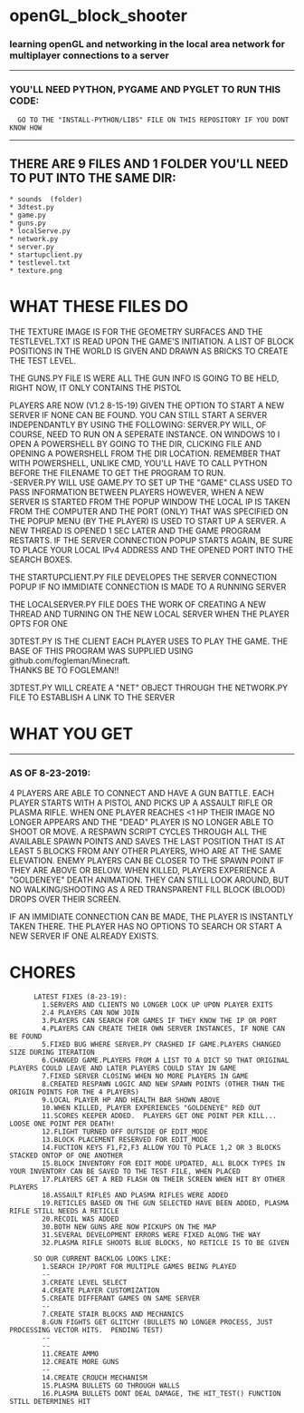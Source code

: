 # openGL_block_shooter
### learning openGL and networking in the local area network for multiplayer connections to a server

---

### YOU'LL NEED PYTHON, PYGAME AND PYGLET TO RUN THIS CODE:
      GO TO THE "INSTALL-PYTHON/LIBS" FILE ON THIS REPOSITORY IF YOU DONT KNOW HOW

---

## THERE ARE 9 FILES AND 1 FOLDER YOU'LL NEED TO PUT INTO THE SAME DIR:

```
* sounds  (folder)
* 3dtest.py
* game.py
* guns.py
* localServe.py
* network.py
* server.py
* startupclient.py
* testlevel.txt
* texture.png
```

# WHAT THESE FILES DO

THE TEXTURE IMAGE IS FOR THE GEOMETRY SURFACES AND THE TESTLEVEL.TXT IS READ UPON THE GAME'S INITIATION.  A LIST OF BLOCK POSITIONS 
IN THE WORLD IS GIVEN AND DRAWN AS BRICKS TO CREATE THE TEST LEVEL.  

THE GUNS.PY FILE IS WERE ALL THE GUN INFO IS GOING TO BE HELD, RIGHT NOW, IT ONLY CONTAINS THE PISTOL

PLAYERS ARE NOW (V1.2 8-15-19) GIVEN THE OPTION TO START A NEW SERVER IF NONE CAN BE FOUND.  YOU CAN STILL START A SERVER INDEPENDANTLY
BY USING THE FOLLOWING:
        SERVER.PY WILL, OF COURSE, NEED TO RUN ON A SEPERATE INSTANCE.  ON WINDOWS 10 I OPEN A POWERSHELL BY GOING TO THE DIR, CLICKING FILE AND
        OPENING A POWERSHELL FROM THE DIR LOCATION.  REMEMBER THAT WITH POWERSHELL, UNLIKE CMD, YOU'LL HAVE TO CALL PYTHON BEFORE THE FILENAME TO
        GET THE PROGRAM TO RUN.  
          -SERVER.PY WILL USE GAME.PY TO SET UP THE "GAME" CLASS USED TO PASS INFORMATION BETWEEN PLAYERS
HOWEVER, WHEN A NEW SERVER IS STARTED FROM THE POPUP WINDOW THE LOCAL IP IS TAKEN FROM THE COMPUTER AND THE PORT (ONLY) THAT WAS
SPECIFIED ON THE POPUP MENU (BY THE PLAYER) IS USED TO START UP A SERVER.  A NEW THREAD IS OPENED 1 SEC LATER AND THE GAME PROGRAM
RESTARTS.  IF THE SERVER CONNECTION POPUP STARTS AGAIN, BE SURE TO PLACE YOUR LOCAL IPv4 ADDRESS AND THE OPENED PORT INTO THE
SEARCH BOXES.

THE STARTUPCLIENT.PY FILE DEVELOPES THE SERVER CONNECTION POPUP IF NO IMMIDIATE CONNECTION IS MADE TO A RUNNING SERVER

THE LOCALSERVER.PY FILE DOES THE WORK OF CREATING A NEW THREAD AND TURNING ON THE NEW LOCAL SERVER WHEN THE PLAYER OPTS FOR ONE


3DTEST.PY IS THE CLIENT EACH PLAYER USES TO PLAY THE GAME.  THE BASE OF THIS PROGRAM WAS SUPPLIED USING github.com/fogleman/Minecraft.  
THANKS BE TO FOGLEMAN!!

3DTEST.PY WILL CREATE A "NET" OBJECT THROUGH THE NETWORK.PY FILE TO ESTABLISH A LINK TO THE SERVER

# WHAT YOU GET

---

### AS OF 8-23-2019:
  4 PLAYERS ARE ABLE TO CONNECT AND HAVE A GUN BATTLE. EACH PLAYER STARTS WITH A PISTOL AND PICKS UP A ASSAULT RIFLE OR PLASMA RIFLE. 
  WHEN ONE PLAYER REACHES <1 HP THEIR IMAGE NO LONGER APPEARS AND THE "DEAD" PLAYER IS NO LONGER ABLE TO SHOOT OR MOVE.  A 
  RESPAWN SCRIPT CYCLES THROUGH ALL THE AVAILABLE SPAWN POINTS AND SAVES THE LAST POSITION THAT IS AT LEAST 5 BLOCKS FROM ANY
  OTHER PLAYERS, WHO ARE AT THE SAME ELEVATION. ENEMY PLAYERS CAN BE CLOSER TO THE SPAWN POINT IF THEY ARE ABOVE OR BELOW.  WHEN
  KILLED, PLAYERS EXPERIENCE A "GOLDENEYE" DEATH ANIMATION.  THEY CAN STILL LOOK AROUND, BUT NO WALKING/SHOOTING AS A RED TRANSPARENT
  FILL BLOCK (BLOOD) DROPS OVER THEIR SCREEN.
  
  IF AN IMMIDIATE CONNECTION CAN BE MADE, THE PLAYER IS INSTANTLY TAKEN THERE. THE PLAYER HAS NO OPTIONS TO SEARCH OR START
  A NEW SERVER IF ONE ALREADY EXISTS.
  
  # CHORES
  
          LATEST FIXES (8-23-19): 
            1.SERVERS AND CLIENTS NO LONGER LOCK UP UPON PLAYER EXITS
            2.4 PLAYERS CAN NOW JOIN
            3.PLAYERS CAN SEARCH FOR GAMES IF THEY KNOW THE IP OR PORT
            4.PLAYERS CAN CREATE THEIR OWN SERVER INSTANCES, IF NONE CAN BE FOUND
            5.FIXED BUG WHERE SERVER.PY CRASHED IF GAME.PLAYERS CHANGED SIZE DURING ITERATION
            6.CHANGED GAME.PLAYERS FROM A LIST TO A DICT SO THAT ORIGINAL PLAYERS COULD LEAVE AND LATER PLAYERS COULD STAY IN GAME
            7.FIXED SERVER CLOSING WHEN NO MORE PLAYERS IN GAME
            8.CREATED RESPAWN LOGIC AND NEW SPAWN POINTS (OTHER THAN THE ORIGIN POINTS FOR THE 4 PLAYERS)
            9.LOCAL PLAYER HP AND HEALTH BAR SHOWN ABOVE
            10.WHEN KILLED, PLAYER EXPERIENCES "GOLDENEYE" RED OUT
            11.SCORES KEEPER ADDED.  PLAYERS GET ONE POINT PER KILL... LOOSE ONE POINT PER DEATH!
            12.FLIGHT TURNED OFF OUTSIDE OF EDIT_MODE
            13.BLOCK PLACEMENT RESERVED FOR EDIT_MODE
            14.FUCTION KEYS F1,F2,F3 ALLOW YOU TO PLACE 1,2 OR 3 BLOCKS STACKED ONTOP OF ONE ANOTHER
            15.BLOCK INVENTORY FOR EDIT MODE UPDATED, ALL BLOCK TYPES IN YOUR INVENTORY CAN BE SAVED TO THE TEST FILE, WHEN PLACED
            17.PLAYERS GET A RED FLASH ON THEIR SCREEN WHEN HIT BY OTHER PLAYERS
            18.ASSAULT RIFLES AND PLASMA RIFLES WERE ADDED
            19.RETICLES BASED ON THE GUN SELECTED HAVE BEEN ADDED, PLASMA RIFLE STILL NEEDS A RETICLE
            20.RECOIL WAS ADDED
            30.BOTH NEW GUNS ARE NOW PICKUPS ON THE MAP
            31.SEVERAL DEVELOPMENT ERRORS WERE FIXED ALONG THE WAY
            32.PLASMA RIFLE SHOOTS BLUE BLOCKS, NO RETICLE IS TO BE GIVEN
            
          SO OUR CURRENT BACKLOG LOOKS LIKE:
            1.SEARCH IP/PORT FOR MULTIPLE GAMES BEING PLAYED
            --
            3.CREATE LEVEL SELECT 
            4.CREATE PLAYER CUSTOMIZATION
            5.CREATE DIFFERANT GAMES ON SAME SERVER
            --
            7.CREATE STAIR BLOCKS AND MECHANICS
            8.GUN FIGHTS GET GLITCHY (BULLETS NO LONGER PROCESS, JUST PROCESSING VECTOR HITS.  PENDING TEST)
            --
            --
            11.CREATE AMMO
            12.CREATE MORE GUNS
            --
            14.CREATE CROUCH MECHANISM
            15.PLASMA BULLETS GO THROUGH WALLS
            16.PLASMA BULLETS DONT DEAL DAMAGE, THE HIT_TEST() FUNCTION STILL DETERMINES HIT
            
            

